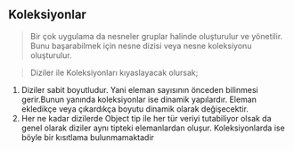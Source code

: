 ## Koleksiyonlar ## 

> Bir çok uygulama da  nesneler gruplar halinde oluşturulur ve yönetilir. Bunu başarabilmek için nesne dizisi veya nesne koleksiyonu oluşturulur.

> Diziler ile Koleksiyonları kıyaslayacak olursak;

  1. Diziler sabit boyutludur. Yani eleman sayısının önceden bilinmesi gerir.Bunun yanında koleksiyonlar ise dinamik yapılardır. Eleman ekledikçe veya çıkardıkça boyutu dinamik olarak değişecektir.
  2. Her ne kadar dizilerde  Object tip ile her tür veriyi tutabiliyor olsak da genel olarak diziler aynı tipteki elemanlardan oluşur. Koleksiyonlarda ise böyle bir kısıtlama bulunmamaktadir
 
